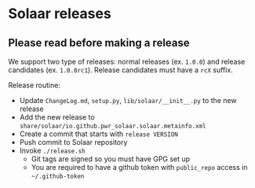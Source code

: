 # Solaar releases

## Please read before making a release

We support two type of releases: normal releases (ex. `1.0.0`) and release
candidates (ex. `1.0.0rc1`). Release candidates must have a `rcX` suffix.

Release routine:

- Update `ChangeLog.md`, `setup.py`, `lib/solaar/__init__.py` to the new release
- Add the new release to `share/solaar/io.github.pwr_solaar.solaar.metainfo.xml`
- Create a commit that starts with `release VERSION`
- Push commit to Solaar repository
- Invoke `./release.sh`
  - Git tags are signed so you must have GPG set up
  - You are required to have a github token with `public_repo` access
    in `~/.github-token`
